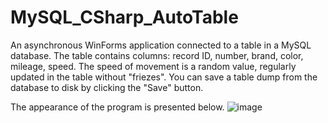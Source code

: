 # MySQL_CSharp_AutoTable
An asynchronous WinForms application connected to a table in a MySQL database.
The table contains columns: record ID, number, brand, color, mileage, speed. The speed of movement is a random value, regularly updated in the table without "friezes".
You can save a table dump from the database to disk by clicking the "Save" button.

The appearance of the program is presented below.
![image](https://github.com/MaksWell-png/MySQL_CSharp_AutoTable/assets/85152901/c9705424-e02d-4798-897e-4648bff8d093)
